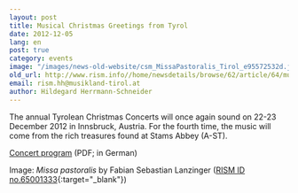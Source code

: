 ```yaml
---
layout: post
title: Musical Christmas Greetings from Tyrol
date: 2012-12-05
lang: en
post: true
category: events
image: "/images/news-old-website/csm_MissaPastoralis_Tirol_e95572532d.jpg"
old_url: http://www.rism.info//home/newsdetails/browse/62/article/64/musical-christmas-greetings-from-tyrol.html
email: rism.hh@musikland-tirol.at
author: Hildegard Herrmann-Schneider
---
```



The annual Tyrolean Christmas Concerts will once again sound on 22-23 December 2012 in Innsbruck, Austria. For the fourth time, the music will come from the rich treasures found at Stams Abbey (A-ST).

[Concert program](/resources-old-website/news/2012_tirolerweihnachtskonzert.pdf) (PDF; in German)

Image: _Missa pastoralis_ by Fabian Sebastian Lanzinger ([RISM ID no.65001333](http://opac.rism.info/search?documentid=650013332){:target="_blank"})

